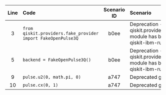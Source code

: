 | Line | Code | Scenario ID | Scenario | Artifact | Refactoring |
| :--: | :--- | :---------: | :------- | :------- | :---------- |
| 3 | `from qiskit.providers.fake_provider import FakeOpenPulse3Q` | b0ee | Deprecation - The qiskit.providers.fake_provider module has been migrated to qiskit-ibm-runtime. | `qiskit.providers.fake_provider.FakeOpenPulse3Q` | `from qiskit_ibm_runtime.fake_provider import FakeProvider` |
| 5 | `backend = FakeOpenPulse3Q()` | b0ee | Deprecation - The qiskit.providers.fake_provider module has been migrated to qiskit-ibm-runtime. | `qiskit.providers.fake_provider.FakeOpenPulse3Q` | `backend = GenericBackendV2(num_qubits=3)` |
| 9 | `pulse.u2(0, math.pi, 0)` | a747 | Deprecated gate function u2. | `pulse.u2` |  |
| 10 | `pulse.cx(0, 1)` | a747 | Deprecated gate function cx. | `pulse.cx` |  |